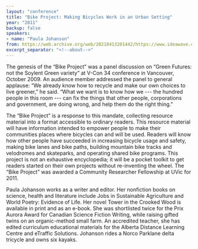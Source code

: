```yaml
---
layout: "conference"
title: "Bike Project: Making Bicycles Work in an Urban Setting"
year: "2011"
backup: false
speakers:
- name: "Paula Johanson"
from: https://web.archive.org/web/20210413201442/https://www.ideawave.ca/2011-conference/bike-project-making-bicycles-work-in-an-urban-setting
excerpt_separator: "<!--about-->"
---
```


The genesis of the “Bike Project” was a panel discussion on “Green Futures:
not the Soylent Green variety” at V-Con 34 conference in Vancouver, October
2009. An audience member addressed the panel to general applause: “We already
know how to recycle and make our own choices to live greener,” he said. “What
we want is to know how we --- the hundred people in this room --- can fix the
things that other people, corporations and government, are doing wrong, and
help them do the right thing.”

The “Bike Project” is a response to this mandate, collecting resource material
into a format accessible to ordinary readers. This resource material will have
information intended to empower people to make their communities places where
bicycles can and will be used. Readers will know how other people have
succeeded in increasing bicycle usage and safety, making bike lanes and bike
paths, building mountain bike tracks and velodromes and skateparks, and
operating shared bike programs. This project is not an exhaustive
encyclopedia; it will be a pocket toolkit to get readers started on their own
projects without re-inventing the wheel. The “Bike Project” was awarded a
Community Researcher Fellowship at UVic for 2011.

<!--about-->

Paula Johanson works as a writer and editor. Her nonfiction books on
science, health and literature include Jobs in Sustainable Agriculture and
World Poetry: Evidence of Life. Her novel Tower in the Crooked Wood is
available in print and as an e-book. She was shortlisted twice for the Prix
Aurora Award for Canadian Science Fiction Writing, while raising gifted twins
on an organic-method small farm. An accredited teacher, she has edited
curriculum educational materials for the Alberta Distance Learning Centre and
eTraffic Solutions. Johanson rides a Norco Parklane delta tricycle and owns
six kayaks.
